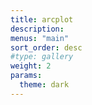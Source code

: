```yaml
---
title: arcplot
description:
menus: "main"
sort_order: desc
#type: gallery
weight: 2
params:
  theme: dark
---
```

